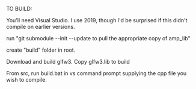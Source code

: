 TO BUILD:

You'll need Visual Studio. I use 2019, though I'd be surprised if this didn't compile on earlier versions.

run "git submodule --init --update to pull the appropriate copy of amp_lib"

create "build" folder in root.

Download and build glfw3.
    Copy glfw3.lib to build

From src, run build.bat in vs command prompt supplying the cpp file you wish to compile.